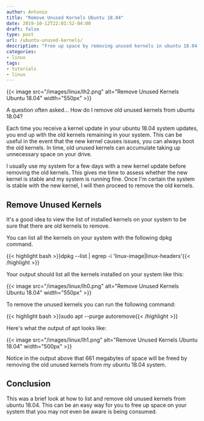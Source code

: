 ```yaml
---
author: Antonio
title: "Remove Unused Kernels Ubuntu 18.04"
date: 2019-10-12T22:01:52-04:00
draft: false
type: post
url: /ubuntu-unused-kernels/
description: "Free up space by removing unused kernels in ubuntu 18.04. Follow this tutorial which will teach you how to list and remove the old kernels remaining on your ubuntu 18.04 system."
categories:
- linux
tags:
- tutorials
- linux
---
```


{{< image src="/images/linux/lh2.png" alt="Remove Unused Kernels Ubuntu 18.04" width="550px" >}}

A question often asked... How do I remove old unused kernels from ubuntu 18.04?

Each time you receive a kernel update in your ubuntu 18.04 system updates, you end up with the old kernels remaining in your system. This can be useful in the event that the new kernel causes issues, you can always boot the old kernels. In time, old unused kernels can accumulate taking up unnecessary space on your drive.

<!--more-->

I usually use my system for a few days with a new kernel update before removing the old kernels. This gives me time to assess whether the new kernel is stable and my system is running fine. Once I'm certain the system is stable with the new kernel, I will then proceed to remove the old kernels.

## **Remove Unused Kernels**

It's a good idea to view the list of installed kernels on your system to be sure that there are old kernels to remove.

You can list all the kernels on your system with the following dpkg command.

{{< highlight bash >}}dpkg --list | egrep -i 'linux-image|linux-headers'{{< /highlight >}}

Your output should list all the kernels installed on your system like this:

{{< image src="/images/linux/lh0.png" alt="Remove Unused Kernels Ubuntu 18.04" width="550px" >}}

To remove the unused kernels you can run the following command:

{{< highlight bash >}}sudo apt --purge autoremove{{< /highlight >}}

Here's what the output of apt looks like:

{{< image src="/images/linux/lh1.png" alt="Remove Unused Kernels Ubuntu 18.04" width="500px" >}}

Notice in the output above that 661 megabytes of space will be freed by removing the old unused kernels from my ubuntu 18.04 system.

## **Conclusion**

This was a brief look at how to list and remove old unused kernels from ubuntu 18.04. This can be an easy way for you to free up space on your system that you may not even be aware is being consumed.
